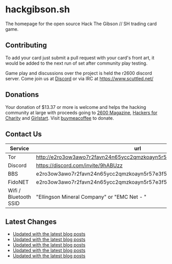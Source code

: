 # hackgibson.sh
The homepage for the open source Hack The Gibson // SH trading card game.


## Contributing

To add your card just submit a pull request with your card's front art, it would be added to the next run of set after community play testing.

Game play and discussions over the project is held the r2600 discord server. Come join us at [Discord](https://discord.com/invite/9hABUzz) or via IRC at https://www.scuttled.net/


## Donations

Your donation of $13.37 or more is welcome and helps the hacking community at large with proceeds going to [2600 Magazine](https://2600.com/), [Hackers for Charity](https://hackersforcharity.org) and [Girlstart](https://girlstart.org).  Visit [buymeacoffee](https://www.buymeacoffee.com/hackgibson.sh) to donate.


## Contact Us

Service | url
-|-
Tor | http://e2ro3ow3awo7r2favn24n65ycc2qmzkoayn5r57e3f56nvjwdcgg32ad.onion
Discord | https://discord.com/invite/9hABUzz
BBS | e2ro3ow3awo7r2favn24n65ycc2qmzkoayn5r57e3f56nvjwdcgg32ad.onion:23
FidoNET | e2ro3ow3awo7r2favn24n65ycc2qmzkoayn5r57e3f56nvjwdcgg32ad.onion:24554
Wifi / Bluetooth SSID | "Ellingson Mineral Company" or "EMC Net - <fidonet address>"

## Latest Changes
<!-- BLOG-POST-LIST:START -->
- [Updated with the latest blog posts](https://github.com/DFW2600/hackgibson.sh/commit/f4755b2085f6fc972228dd27fabd755bd65987f8)
- [Updated with the latest blog posts](https://github.com/DFW2600/hackgibson.sh/commit/ecbd39e7615e67633f88bac03a0d6f2fcb0c8e91)
- [Updated with the latest blog posts](https://github.com/DFW2600/hackgibson.sh/commit/3d287cef6051373b44781382f247b6f92cb61d1e)
- [Updated with the latest blog posts](https://github.com/DFW2600/hackgibson.sh/commit/e80c0b52a0db3bf15e6aeb1453bbd4f159a0d376)
- [Updated with the latest blog posts](https://github.com/DFW2600/hackgibson.sh/commit/52a01cdc05dd46c725a3cafdaa0412a27d6e7287)
<!-- BLOG-POST-LIST:END -->
